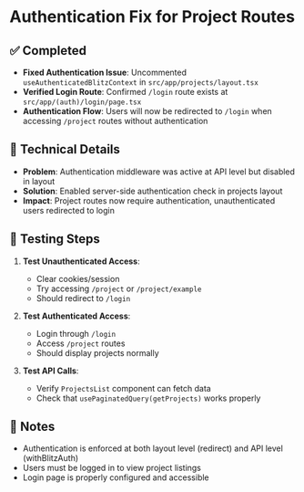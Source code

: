 # Authentication Fix for Project Routes

## ✅ Completed
- **Fixed Authentication Issue**: Uncommented `useAuthenticatedBlitzContext` in `src/app/projects/layout.tsx`
- **Verified Login Route**: Confirmed `/login` route exists at `src/app/(auth)/login/page.tsx`
- **Authentication Flow**: Users will now be redirected to `/login` when accessing `/project` routes without authentication

## 🔧 Technical Details
- **Problem**: Authentication middleware was active at API level but disabled in layout
- **Solution**: Enabled server-side authentication check in projects layout
- **Impact**: Project routes now require authentication, unauthenticated users redirected to login

## 🧪 Testing Steps
1. **Test Unauthenticated Access**:
   - Clear cookies/session
   - Try accessing `/project` or `/project/example`
   - Should redirect to `/login`

2. **Test Authenticated Access**:
   - Login through `/login`
   - Access `/project` routes
   - Should display projects normally

3. **Test API Calls**:
   - Verify `ProjectsList` component can fetch data
   - Check that `usePaginatedQuery(getProjects)` works properly

## 📝 Notes
- Authentication is enforced at both layout level (redirect) and API level (withBlitzAuth)
- Users must be logged in to view project listings
- Login page is properly configured and accessible
